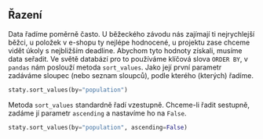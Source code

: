## Řazení

Data řadíme poměrně často. U běžeckého závodu nás zajímají ti nejrychlejší běžci, u položek v e-shopu ty nejlépe hodnocené, u projektu zase chceme vidět úkoly s nejbližším deadline. Abychom tyto hodnoty získali, musíme data seřadit. Ve světě databází pro to používáme klíčová slova `ORDER BY`, v `pandas` nám poslouží metoda `sort_values`. Jako její první parametr zadáváme sloupec (nebo seznam sloupců), podle kterého (kterých) řadíme.

```py
staty.sort_values(by="population")
```

Metoda `sort_values` standardně řadí vzestupně. Chceme-li řadit sestupně, zadáme jí parametr `ascending` a nastavíme ho na `False`.

```py
staty.sort_values(by="population", ascending=False)
```
